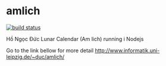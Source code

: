 amlich
======

[![build status](https://secure.travis-ci.org/vanng822/amlich.png)](http://travis-ci.org/vanng822/amlich)

Hồ Ngọc Đức Lunar Calendar (Am lich) running i Nodejs

Go to the link bellow for more detail
http://www.informatik.uni-leipzig.de/~duc/amlich/